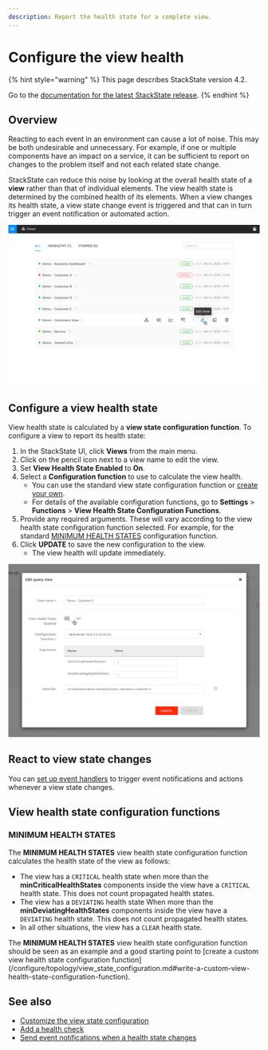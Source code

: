 ```yaml
---
description: Report the health state for a complete view.
---
```


# Configure the view health

{% hint style="warning" %}
This page describes StackState version 4.2.

Go to the [documentation for the latest StackState release](https://docs.stackstate.com/).
{% endhint %}

## Overview

Reacting to each event in an environment can cause a lot of noise. This may be both undesirable and unnecessary. For example, if one or multiple components have an impact on a service, it can be sufficient to report on changes to the problem itself and not each related state change.

StackState can reduce this noise by looking at the overall health state of a **view** rather than that of individual elements. The view health state is determined by the combined health of its elements. When a view changes its health state, a view state change event is triggered and that can in turn trigger an event notification or automated action.

![Views list with view health state](../../.gitbook/assets/v42_views_list.png)

## Configure a view health state

View health state is calculated by a **view state configuration function**. To configure a view to report its health state:

1. In the StackState UI, click **Views** from the main menu.
2. Click on the pencil icon next to a view name to edit the view.
3. Set **View Health State Enabled** to **On**.
4. Select a **Configuration function** to use to calculate the view health. 
   * You can use the standard view state configuration function or [create your own](../../configure/topology/view_state_configuration.md).
   * For details of the available configuration functions, go to **Settings** &gt; **Functions** &gt; **View Health State Configuration Functions**.
5. Provide any required arguments. These will vary according to the view health state configuration function selected. For example, for the standard [MINIMUM HEALTH STATES](configure-view-health.md#view-health-state-configuration-function-minimum-health-states) configuration function.
6. Click **UPDATE** to save the new configuration to the view. 
   * The view health will update immediately.

![Edit query view](../../.gitbook/assets/v42_edit_query_view.png)

## React to view state changes

You can [set up event handlers](send-event-notifications.md) to trigger event notifications and actions whenever a view state changes.

## View health state configuration functions

### MINIMUM HEALTH STATES

The **MINIMUM HEALTH STATES** view health state configuration function calculates the health state of the view as follows:

* The view has a `CRITICAL` health state when more than the **minCriticalHealthStates** components inside the view have a `CRITICAL` health state. This does not count propagated health states.
* The view has a `DEVIATING` health state When more than the **minDeviatingHealthStates** components inside the view have a `DEVIATING` health state. This does not count propagated health states.
* In all other situations, the view has a `CLEAR` health state.

The **MINIMUM HEALTH STATES** view health state configuration function should be seen as an example and a good starting point to \[create a custom view health state configuration function\](/configure/topology/view_state_configuration.md#write-a-custom-view-health-state-configuration-function).

## See also

* [Customize the view state configuration](../../configure/topology/view_state_configuration.md)
* [Add a health check](add-a-health-check.md)
* [Send event notifications when a health state changes](send-event-notifications.md)

